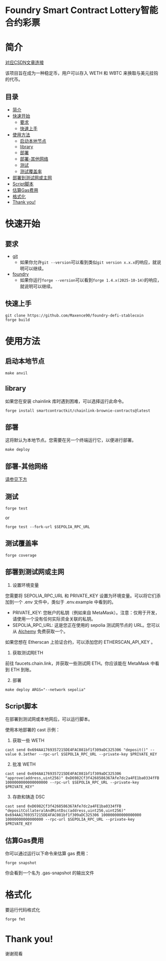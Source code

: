 # Foundry Smart Contract Lottery智能合约彩票

# 简介
[对应CSDN文章连接](https://blog.csdn.net/2301_81272096/article/details/154174099?spm=1001.2014.3001.5502)

该项目旨在成为一种稳定币，用户可以存入 WETH 和 WBTC 来换取与美元挂钩的代币。

## 目录
- [简介](#简介)
- [快速开始](#快速开始)
  - [要求](#要求)
  - [快速上手](#快速上手)
- [使用方法](#使用方法)
  - [启动本地节点](#启动本地节点)
  - [library](#library)
  - [部署](#部署)
  - [部署-其他网络](#部署-其他网络)
  - [测试](#测试)
  - [测试覆盖率](#测试覆盖率)
- [部署到测试网或主网](#部署到测试网或主网)
- [Script脚本](#script脚本)
- [估算Gas费用](#估算gas费用)
- [格式化](#格式化)
- [Thank you!](#thank-you)

# 快速开始

## 要求

- [git](https://git-scm.com/book/en/v2/Getting-Started-Installing-Git)
  - 如果你允许`git --version`可以看到类似`git version x.x.x`的响应，就说明可以继续。
- [foundry](https://getfoundry.sh/)
  - 如果你运行`forge --version`可以看到`forge 1.4.x(2025-10-14)`的响应，就说明可以继续。


## 快速上手

```
git clone https://github.com/Maxence90/foundry-defi-stablecoin
forge build
```

# 使用方法

## 启动本地节点

```
make anvil
```

## library

如果您在安装 chainlink 库时遇到困难，可以选择运行此命令。
```
forge install smartcontractkit/chainlink-brownie-contracts@latest
```

## 部署

这将默认为本地节点。您需要在另一个终端运行它，以便进行部署。
```
make deploy
```
## 部署-其他网络

[请参见下方](#部署到测试网或主网)

## 测试
```
forge test
```
or
```
forge test --fork-url $SEPOLIA_RPC_URL
```
## 测试覆盖率
```
forge coverage
```
## 部署到测试网或主网
1. 设置环境变量

您需要将 SEPOLIA_RPC_URL 和 PRIVATE_KEY 设置为环境变量。可以将它们添加到一个 .env 文件中，类似于 .env.example 中看到的。
- PRIVATE_KEY: 您帐户的私钥（例如来自 MetaMask）。注意：仅用于开发，请使用一个没有任何实际资金关联的私钥。
- SEPOLIA_RPC_URL: 这是您正在使用的 sepolia 测试网节点的 URL。您可以从  [Alchemy](https://alchemy.com/?a=673c802981) 免费获取一个。


如果您想在 Etherscan 上验证合约，可以添加您的 ETHERSCAN_API_KEY 。
1. 获取测试网ETH

前往 faucets.chain.link，并获取一些测试网 ETH。你应该能在 MetaMask 中看到 ETH 到账。

2. 部署
```
make deploy ARGS="--network sepolia"
```

## Script脚本
在部署到测试网或本地网后，可以运行脚本。

使用本地部署的 cast 示例：
1. 获取一些 WETH
```
cast send 0x694AA1769357215DE4FAC081bf1f309aDC325306 "deposit()" --value 0.1ether --rpc-url $SEPOLIA_RPC_URL --private-key $PRIVATE_KEY
```
2. 批准 WETH
```
cast send 0x694AA1769357215DE4FAC081bf1f309aDC325306 "approve(address,uint256)" 0xD6982Cf3f4268586367Afe7dc2a4FE1ba0334fFB 1000000000000000000 --rpc-url $SEPOLIA_RPC_URL --private-key $PRIVATE_KEY"
```
3. 存款和铸造 DSC
```
cast send 0xD6982Cf3f4268586367Afe7dc2a4FE1ba0334fFB "depositCollateralAndMintDsc(address,uint256,uint256)" 0x694AA1769357215DE4FAC081bf1f309aDC325306 100000000000000000 10000000000000000 --rpc-url $SEPOLIA_RPC_URL --private-key $PRIVATE_KEY
```

## 估算Gas费用
你可以通过运行以下命令来估算 gas 费用：
```
forge snapshot
```
你会看到一个名为 .gas-snapshot 的输出文件

# 格式化
要运行代码格式化
```
forge fmt
```

# Thank you!
谢谢观看